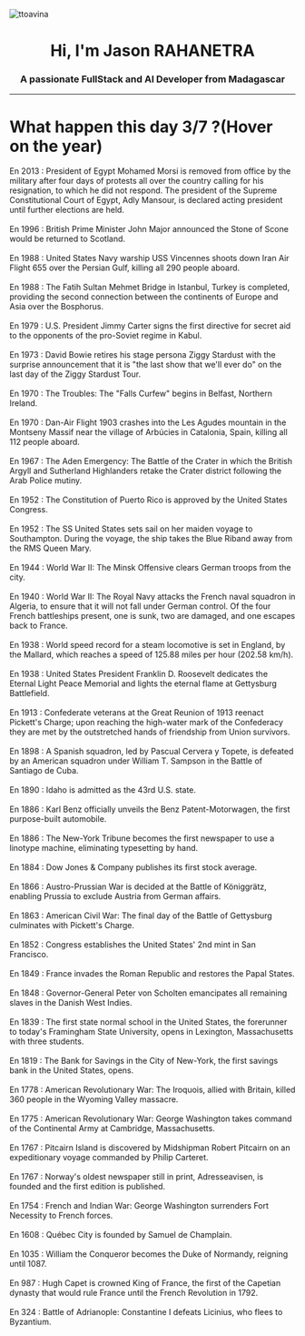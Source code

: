 
<p align="left"> <img src="https://komarev.com/ghpvc/?username=ttoavina&label=Profile%20views&color=0e75b6&style=flat" alt="ttoavina" /> </p>
<h1 align="center">Hi, I'm Jason RAHANETRA</h1>
<h3 align="center">A passionate FullStack and AI Developer from Madagascar</h3>
    
<hr/>
<h1> What happen this day 3/7 ?(Hover on the year)</h1>

En 2013 : President of Egypt Mohamed Morsi is removed from office by the military after four days of protests all over the country calling for his resignation, to which he did not respond. The president of the Supreme Constitutional Court of Egypt, Adly Mansour, is declared acting president until further elections are held.
<br/><br/>
En 1996 : British Prime Minister John Major announced the Stone of Scone would be returned to Scotland.
<br/><br/>
En 1988 : United States Navy warship USS Vincennes shoots down Iran Air Flight 655 over the Persian Gulf, killing all 290 people aboard.
<br/><br/>
En 1988 : The Fatih Sultan Mehmet Bridge in Istanbul, Turkey is completed, providing the second connection between the continents of Europe and Asia over the Bosphorus.
<br/><br/>
En 1979 : U.S. President Jimmy Carter signs the first directive for secret aid to the opponents of the pro-Soviet regime in Kabul.
<br/><br/>
En 1973 : David Bowie retires his stage persona Ziggy Stardust with the surprise announcement that it is "the last show that we'll ever do" on the last day of the Ziggy Stardust Tour.
<br/><br/>
En 1970 : The Troubles: The "Falls Curfew" begins in Belfast, Northern Ireland.
<br/><br/>
En 1970 : Dan-Air Flight 1903 crashes into the Les Agudes mountain in the Montseny Massif near the village of Arbúcies in Catalonia, Spain, killing all 112 people aboard.
<br/><br/>
En 1967 : The Aden Emergency: The Battle of the Crater in which the British Argyll and Sutherland Highlanders retake the Crater district following the Arab Police mutiny.
<br/><br/>
En 1952 : The Constitution of Puerto Rico is approved by the United States Congress.
<br/><br/>
En 1952 : The SS United States sets sail on her maiden voyage to Southampton. During the voyage, the ship takes the Blue Riband away from the RMS Queen Mary.
<br/><br/>
En 1944 : World War II: The Minsk Offensive clears German troops from the city.
<br/><br/>
En 1940 : World War II: The Royal Navy attacks the French naval squadron in Algeria, to ensure that it will not fall under German control. Of the four French battleships present, one is sunk, two are damaged, and one escapes back to France.
<br/><br/>
En 1938 : World speed record for a steam locomotive is set in England, by the Mallard, which reaches a speed of 125.88 miles per hour (202.58 km/h).
<br/><br/>
En 1938 : United States President Franklin D. Roosevelt dedicates the Eternal Light Peace Memorial and lights the eternal flame at Gettysburg Battlefield.
<br/><br/>
En 1913 : Confederate veterans at the Great Reunion of 1913 reenact Pickett's Charge; upon reaching the high-water mark of the Confederacy they are met by the outstretched hands of friendship from Union survivors.
<br/><br/>
En 1898 : A Spanish squadron, led by Pascual Cervera y Topete, is defeated by an American squadron under William T. Sampson in the Battle of Santiago de Cuba.
<br/><br/>
En 1890 : Idaho is admitted as the 43rd U.S. state.
<br/><br/>
En 1886 : Karl Benz officially unveils the Benz Patent-Motorwagen, the first purpose-built automobile.
<br/><br/>
En 1886 : The New-York Tribune becomes the first newspaper to use a linotype machine, eliminating typesetting by hand.
<br/><br/>
En 1884 : Dow Jones & Company publishes its first stock average.
<br/><br/>
En 1866 : Austro-Prussian War is decided at the Battle of Königgrätz, enabling Prussia to exclude Austria from German affairs.
<br/><br/>
En 1863 : American Civil War: The final day of the Battle of Gettysburg culminates with Pickett's Charge.
<br/><br/>
En 1852 : Congress establishes the United States' 2nd mint in San Francisco.
<br/><br/>
En 1849 : France invades the Roman Republic and restores the Papal States.
<br/><br/>
En 1848 : Governor-General Peter von Scholten emancipates all remaining slaves in the Danish West Indies.
<br/><br/>
En 1839 : The first state normal school in the United States, the forerunner to today's Framingham State University, opens in Lexington, Massachusetts with three students.
<br/><br/>
En 1819 : The Bank for Savings in the City of New-York, the first savings bank in the United States, opens.
<br/><br/>
En 1778 : American Revolutionary War: The Iroquois, allied with Britain, killed 360 people in the Wyoming Valley massacre.
<br/><br/>
En 1775 : American Revolutionary War: George Washington takes command of the Continental Army at Cambridge, Massachusetts.
<br/><br/>
En 1767 : Pitcairn Island is discovered by Midshipman Robert Pitcairn on an expeditionary voyage commanded by Philip Carteret.
<br/><br/>
En 1767 : Norway's oldest newspaper still in print, Adresseavisen, is founded and the first edition is published.
<br/><br/>
En 1754 : French and Indian War: George Washington surrenders Fort Necessity to French forces.
<br/><br/>
En 1608 : Québec City is founded by Samuel de Champlain.
<br/><br/>
En 1035 : William the Conqueror becomes the Duke of Normandy, reigning until 1087.
<br/><br/>
En 987 : Hugh Capet is crowned King of France, the first of the Capetian dynasty that would rule France until the French Revolution in 1792.
<br/><br/>
En 324 : Battle of Adrianople: Constantine I defeats Licinius, who flees to Byzantium.
<br/><br/>
